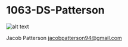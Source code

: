 # 1063-DS-Patterson

![alt text](https://github.com/jazzhandsjacob/3013-Algorithms-Patterson/blob/master/20180124_185619_preview.jpeg)

Jacob Patterson
jacobpatterson94@gmail.com
